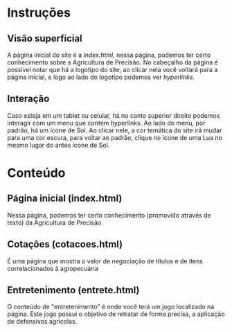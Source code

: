 <h1>Instruções</h1>

<h2>Visão superficial</h2>
<p>A página inicial do site é a <i>index.html</i>, nessa página, podemos ter certo conhecimento sobre a Agricultura de Precisão. 
No cabeçalho da página é possível notar que há a logotipo do site, ao clicar nela você voltará para a página inicial, e logo ao lado do logotipo podemos ver <i>hyperlinks.</i></p>

<h2>Interação</h2>
<p>Caso esteja em um tablet ou celular, há no canto superior direito podemos interagir com um menu que contém hyperlinks. Ao lado do menu, por padrão, há um ícone de Sol. 
Ao clicar nele, a cor temática do site irá mudar para uma cor escura, para voltar ao padrão, clique no ícone de uma Lua no mesmo lugar do antes ícone de Sol.</p>

<h1>Conteúdo</h2>

<h2>Página inicial (index.html)</h2>
<p>Nessa página, podemos ter certo conhecimento (promovido através de texto) da Agricultura de Precisão.</p>

<h2>Cotações (cotacoes.html)</h2>
<p>É uma página que mostra o valor de negociação de títulos e de itens correlacionados à agropecuária</p>

<h2>Entretenimento (entrete.html)</h2>
<p>O conteúdo de "entretenimento" é onde você terá um jogo localizado na página. 
  Este jogo possui o objetivo de retratar de forma precisa, a aplicação de defensivos agrícolas.</p>
